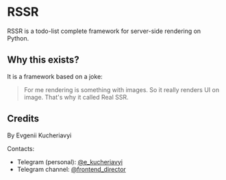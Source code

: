 # RSSR

RSSR is a todo-list complete framework for server-side rendering on Python.

## Why this exists?

It is a framework based on a joke:

> For me rendering is something with images. So it really renders UI on image. That's why it called Real SSR.

## Credits

By Evgenii Kucheriavyi

Contacts:
- Telegram (personal): [@e_kucheriavyi](https://t.me/e_kucheriavyi)
- Telegram channel: [@frontend_director](https://t.me/frontend_director)
